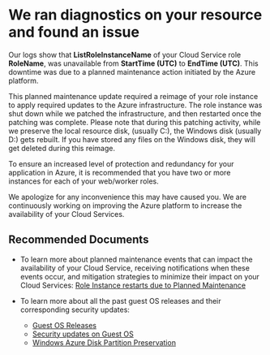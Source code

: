 <properties
	pageTitle="CloudServices RCA"
	description="RCA - Planned Maintenance - Role Recyle"
	infoBubbleText="Found recent reboot. See details on the right."
	service="microsoft.classiccompute"
	resource="domainnames"
	authors="chiragpa"
	ms.author="ChiragPavecha"
	displayOrder=""
	articleId="RoleRecycle_GuestOSUpdate_All_Instances_Down"
    diagnosticScenario="CloudServiceRolecyle"
	selfHelpType="rca"
	supportTopicIds="32422590"
	resourceTags=""
	productPesIds="13185"
	cloudEnvironments="public, Fairfax"
/>
# We ran diagnostics on your resource and found an issue

<!--issueDescription-->
Our logs show that **<!--$ListRoleInstanceName-->ListRoleInstanceName<!--/$ListRoleInstanceName-->** of your Cloud Service role **<!--$RoleName-->RoleName<!--/$RoleName-->**, was unavailable from **<!--$StartTime-->StartTime<!--/$StartTime--> (UTC)**  to **<!--$EndTime-->EndTime<!--/$EndTime--> (UTC)**. This downtime was due to a planned maintenance action initiated by the Azure platform.
<!--/issueDescription-->

This planned maintenance update required a reimage of your role instance to apply required updates to the Azure infrastructure. The role instance was shut down while we patched the infrastructure, and then restarted once the patching was complete. Please note that during this patching activity, while we preserve the local resource disk, (usually C:), the Windows disk (usually D:) gets rebuilt. If you have stored any files on the Windows disk, they will get deleted during this reimage.

To ensure an increased level of protection and redundancy for your application in Azure, it is recommended that you have two or more instances for each of your web/worker roles.

We apologize for any inconvenience this may have caused you. We are continuously working on improving the Azure platform to increase the availability of your Cloud Services.

## **Recommended Documents**

* To learn more about planned maintenance events that can impact the availability of your Cloud Service, receiving notifications when these events occur, and mitigation strategies to minimize their impact on your Cloud Services: [Role Instance restarts due to Planned Maintenance](https://blogs.msdn.microsoft.com/kwill/2012/09/19/role-instance-restarts-due-to-os-upgrades/)<br>
* To learn more about all the past guest OS releases and their corresponding security updates:

	* [Guest OS Releases](https://docs.microsoft.com/azure/cloud-services/cloud-services-guestos-update-matrix#releases)<br>
	* [Security updates on Guest OS](https://docs.microsoft.com/azure/cloud-services/cloud-services-guestos-msrc-releases)<br>
	* [Windows Azure Disk Partition Preservation](https://blogs.msdn.microsoft.com/kwill/2012/10/05/windows-azure-disk-partition-preservation/)<br>
	
